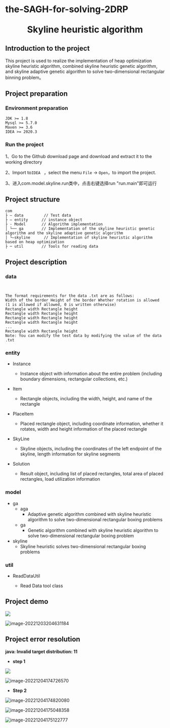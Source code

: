 # the-SAGH-for-solving-2DRP
<h1 align="center" style="margin: 30px 0 30px; font-weight: bold;">Skyline heuristic algorithm</h1>


## Introduction to the project

This project is used to realize the implementation of heap optimization skyline heuristic algorithm, combined skyline heuristic genetic algorithm, and skyline adaptive genetic algorithm to solve two-dimensional rectangular binning problem。

## Project preparation

### Environment preparation

```text
JDK >= 1.8 
Mysql >= 5.7.0 
Maven >= 3.6
IDEA >= 2020.3
```

### Run the project

1、Go to the Github download page and download and extract it to the working directory

2、Import to`IDEA ` ，select the menu  `File` -> `Open`，to import the project.

3、进入com.model.skyline.run类中，点击右键选择run "run.main"即可运行

## Project structure

```text
com     
├ – data		 // Test data
├ – entity 		// instance object
├ - Model 		// Algorithm implementation
│ └── ga 		// Implementation of the skyline heuristic genetic algorithm and the skyline adaptive genetic algorithm
│ └—skyline		 // Implementation of skyline heuristic algorithm based on heap optimization
├ ─ util 		// Tools for reading data
```

## Project description

### data

```text


The format requirements for the data .txt are as follows:
Width of the border Height of the border Whether rotation is allowed (1 is allowed if allowed, 0 is written otherwise)
Rectangle width Rectangle height
Rectangle width Rectangle height
Rectangle width Rectangle height
Rectangle width Rectangle height
...
Rectangle width Rectangle height
Note: You can modify the test data by modifying the value of the data .txt
```

### entity

-  Instance
   - Instance object with information about the entire problem (including boundary dimensions, rectangular collections, etc.)
-  Item
   - Rectangle objects, including the width, height, and name of the rectangle
-  PlaceItem
   - Placed rectangle object, including coordinate information, whether it rotates, width and height information of the placed rectangle

-  SkyLine
   - Skyline objects, including the coordinates of the left endpoint of the skyline, length information for skyline segments
-  Solution
   - Result object, including list of placed rectangles, total area of placed rectangles, load utilization information

### model

- ga
  - aga
    - Adaptive genetic algorithm combined with skyline heuristic algorithm to solve two-dimensional rectangular boxing problems
  - ga
    - Genetic algorithm combined with skyline heuristic algorithm to solve two-dimensional rectangular boxing problem
- skyline
  - Skyline heuristic solves two-dimensional rectangular boxing problems

### util

- ReadDataUtil

  - Read Data tool class

    

## Project demo

![](C:\Users\empathyzz\AppData\Roaming\Typora\typora-user-images\image-20221204000644225.png)

![image-20221203204631184](C:\Users\empathyzz\AppData\Roaming\Typora\typora-user-images\image-20221203204631184.png)



## Project error resolution

**java: Invalid target distribution: 11**

- **step 1**

![](\IMG\image-20221204174626803.png)

![image-20221204174726570](\IMG\image-20221204174726570.png)

- **Step 2**

![image-20221204174820080](\IMG\image-20221204174820080.png)

![image-20221204175048358](\IMG\image-20221204175048358.png)

![image-20221204175122777](\IMG\image-20221204175122777.png)

